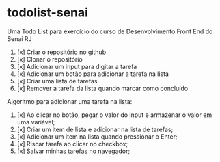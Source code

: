 # todolist-senai
Uma Todo List para exercício do curso de Desenvolvimento Front End do Senai RJ

1. [x] Criar o repositório no github
2. [x] Clonar o repositório
3. [x] Adicionar um input para digitar a tarefa
4. [x] Adicionar um botão para adicionar a tarefa na lista
5. [x] Criar uma lista de tarefas
6. [x] Remover a tarefa da lista quando marcar como concluído


Algoritmo para adicionar uma tarefa na lista:
1. [x] Ao clicar no botão, pegar o valor do input e armazenar o valor em uma variável;
2. [x] Criar um item de lista e adicionar na lista de tarefas;
3. [x] Adicionar um item na lista quando pressionar o Enter;
4. [x] Riscar tarefa ao clicar no checkbox;
5. [x] Salvar minhas tarefas no navegador;
